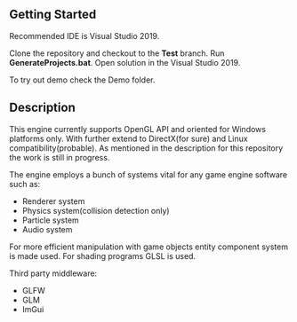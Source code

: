 ## Getting Started
Recommended IDE is Visual Studio 2019.

Clone the repository and checkout to the **Test** branch. Run **GenerateProjects.bat**. Open solution in the Visual Studio 2019.

To try out demo check the Demo folder.

## Description
This engine currently supports OpenGL API and oriented for Windows platforms only. With further extend to DirectX(for sure) and Linux compatibility(probable). As mentioned in the description for this repository the work is still in progress.

The engine employs a bunch of systems vital for any game engine software such as:
- Renderer system
- Physics system(collision detection only)
- Particle system
- Audio system

For more efficient manipulation with game objects entity component system is made used. For shading programs GLSL is used.

Third party middleware:
- GLFW
- GLM
- ImGui
